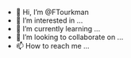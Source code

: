 - 👋 Hi, I’m @FTourkman
- 👀 I’m interested in ...
- 🌱 I’m currently learning ...
- 💞️ I’m looking to collaborate on ...
- 📫 How to reach me ...

<!---
FTourkman/FTourkman is a ✨ special ✨ repository because its `README.md` (this file) appears on your GitHub profile.
You can click the Preview link to take a look at your changes.
--->
